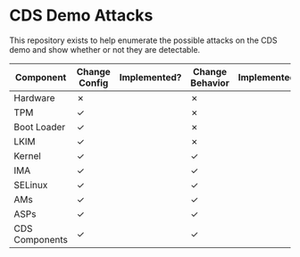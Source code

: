 # CDS Demo Attacks

This repository exists to help enumerate the possible attacks on the CDS demo and show whether or not they are detectable.

| Component      | Change Config | Implemented? | Change Behavior | Implemented? |
| -------------- | ------------- | ------------ | --------------- | ------------ |
| Hardware       | &cross;       |              | &cross;         |              |
| TPM            | &check;       |              | &cross;         |              |
| Boot Loader    | &check;       |              | &cross;         |              |
| LKIM           | &check;       |              | &cross;         |              |
| Kernel         | &check;       |              | &check;         |              |
| IMA            | &check;       |              | &check;         |              |
| SELinux        | &check;       |              | &check;         |              |
| AMs            | &check;       |              | &check;         |              |
| ASPs           | &check;       |              | &check;         |              |
| CDS Components | &check;       |              | &check;         |              |
